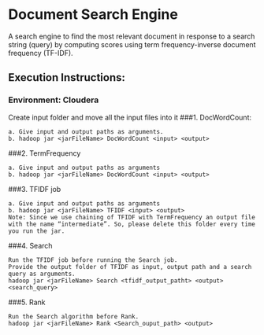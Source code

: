 # Document Search Engine

A search engine to find the most relevant document in response to a search string (query) by computing scores using term frequency-inverse document frequency (TF-IDF).

## Execution Instructions:
### Environment: Cloudera
Create input folder and move all the input files into it
###1. DocWordCount:
```
a. Give input and output paths as arguments.
b. hadoop jar <jarFileName> DocWordCount <input> <output>
```
###2. TermFrequency
```
a. Give input and output paths as arguments
b. hadoop jar <jarFileName> DocWordCount <input> <output>
```
###3. TFIDF job
```
a. Give input and output paths as arguments
b. hadoop jar <jarFileName> TFIDF <input> <output>
Note: Since we use chaining of TFIDF with TermFrequency an output file with the name “intermediate”. So, please delete this folder every time you run the jar.
```
###4. Search
```
Run the TFIDF job before running the Search job.
Provide the output folder of TFIDF as input, output path and a search query as arguments.
hadoop jar <jarFileName> Search <tfidf_output_patht> <output> <search_query>
```
###5. Rank
```
Run the Search algorithm before Rank.
hadoop jar <jarFileName> Rank <Search_ouput_path> <output>
```
